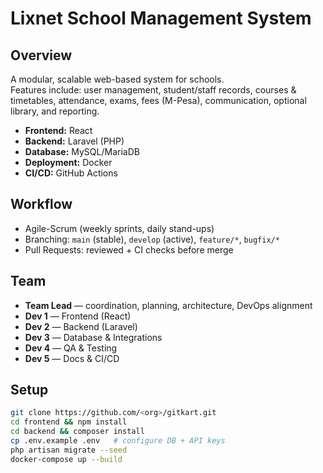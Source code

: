 # Lixnet School Management System

## Overview
A modular, scalable web-based system for schools.  
Features include: user management, student/staff records, courses & timetables, attendance, exams, fees (M-Pesa), communication, optional library, and reporting.

- **Frontend:** React  
- **Backend:** Laravel (PHP)  
- **Database:** MySQL/MariaDB  
- **Deployment:** Docker  
- **CI/CD:** GitHub Actions  

## Workflow
- Agile-Scrum (weekly sprints, daily stand-ups)  
- Branching: `main` (stable), `develop` (active), `feature/*`, `bugfix/*`  
- Pull Requests: reviewed + CI checks before merge  

## Team
- **Team Lead** — coordination, planning, architecture, DevOps alignment  
- **Dev 1** — Frontend (React)  
- **Dev 2** — Backend (Laravel)  
- **Dev 3** — Database & Integrations  
- **Dev 4** — QA & Testing  
- **Dev 5** — Docs & CI/CD  

## Setup
```bash
git clone https://github.com/<org>/gitkart.git
cd frontend && npm install
cd backend && composer install
cp .env.example .env   # configure DB + API keys
php artisan migrate --seed
docker-compose up --build
